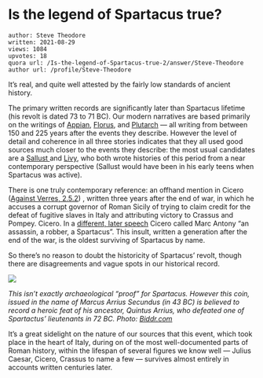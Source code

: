 # Is the legend of Spartacus true?

	author: Steve Theodore
	written: 2021-08-29
	views: 1084
	upvotes: 18
	quora url: /Is-the-legend-of-Spartacus-true-2/answer/Steve-Theodore
	author url: /profile/Steve-Theodore


It’s real, and quite well attested by the fairly low standards of ancient history.

The primary written records are significantly later than Spartacus lifetime (his revolt is dated 73 to 71 BC). Our modern narratives are based primarily on the writings of [Appian](https://www.livius.org/sources/content/appian/appian-spartacus/), [Florus](https://www.livius.org/sources/content/florus/florus-on-spartacus/), and [Plutarch](https://www.livius.org/sources/content/plutarch/plutarchs-crassus/plutarch-on-spartacus/) — all writing from between 150 and 225 years after the events they describe. However the level of detail and coherence in all three stories indicates that they all used good sources much closer to the events they describe: the most usual candidates are a [Sallust ](https://en.wikipedia.org/wiki/Sallust)and [Livy](https://en.wikipedia.org/wiki/Livy), who both wrote histories of this period from a near contemporary perspective (Sallust would have been in his early teens when Spartacus was active).

There is one truly contemporary reference: an offhand mention in Cicero ([Against Verres, 2.5.2](http://www.perseus.tufts.edu/hopper/text?doc=Perseus%3Atext%3A1999.02.0018%3Atext%3DVer.%3Aactio%3D2%3Abook%3D5)) , written three years after the end of war, in which he accuses a corrupt governor of Roman Sicily of trying to claim credit for the defeat of fugitive slaves in Italy and attributing victory to Crassus and Pompey. Cicero. In a [different, later speech](http://www.perseus.tufts.edu/hopper/text?doc=Cic.%20Phil.%204.6.15&lang=original) Cicero called Marc Antony “an assassin, a robber, a Spartacus”. This insult, written a generation after the end of the war, is the oldest surviving of Spartacus by name.

So there’s no reason to doubt the historicity of Spartacus’ revolt, though there are disagreements and vague spots in our historical record.

![](https://qph.fs.quoracdn.net/main-qimg-1d2bcd447769171cf43208b49cf58aff-lq)

_This isn’t exactly archaeological “proof” for Spartacus. However this coin, issued in the name of Marcus Arrius Secundus (in 43 BC) is believed to record a heroic feat of his ancestor, Quintus Arrius, who defeated one of Spartactus’ lieutenants in 72 BC. Photo:_ _[Biddr.com](https://www.biddr.com/auctions/romanumismatics/browse?a=494&l=506010)_ 

It’s a great sidelight on the nature of our sources that this event, which took place in the heart of Italy, during on of the most well-documented parts of Roman history, within the lifespan of several figures we know well — Julius Caesar, Cicero, Crassus to name a few — survives almost entirely in accounts written centuries later.

